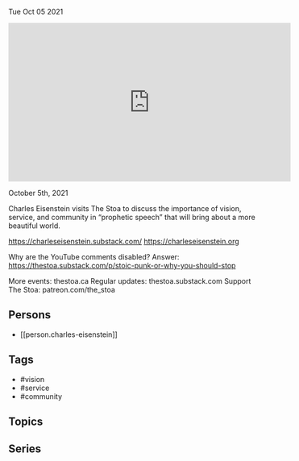 



Tue Oct 05 2021

<iframe width="560" height="315" src="https://www.youtube.com/embed/dmhIhfXm4DY" title="Vision, Service, and Community w/ Charles Eisenstein" frameborder="0" allow="accelerometer; autoplay; clipboard-write; encrypted-media; gyroscope; picture-in-picture" allowfullscreen ></iframe>

October 5th, 2021

Charles Eisenstein visits The Stoa to discuss the importance of vision, service, and community in “prophetic speech” that will bring about a more beautiful world.

https://charleseisenstein.substack.com/
https://charleseisenstein.org

Why are the YouTube comments disabled? Answer: https://thestoa.substack.com/p/stoic-punk-or-why-you-should-stop

More events: thestoa.ca 
Regular updates: thestoa.substack.com 
Support The Stoa: patreon.com/the_stoa

## Persons

- [[person.charles-eisenstein]]

## Tags

- #vision
- #service
- #community

## Topics



## Series



